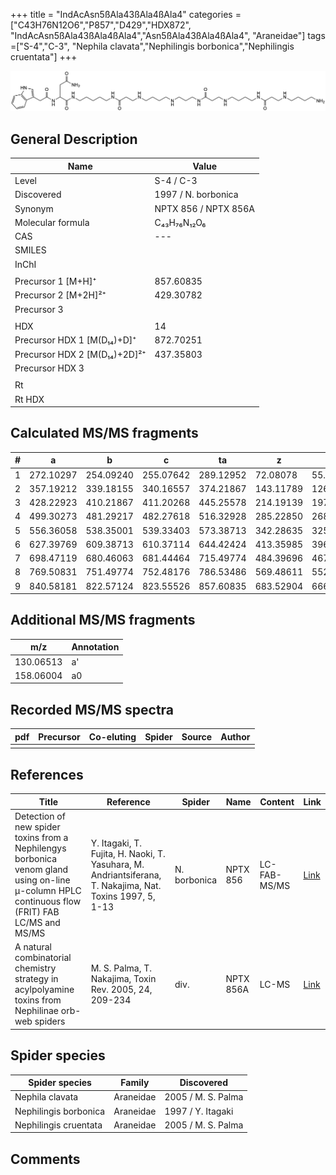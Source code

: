 +++
title = "IndAcAsn5ßAla43ßAla4ßAla4"
categories = ["C43H76N12O6","P857","D429","HDX872",
"IndAcAsn5ßAla43ßAla4ßAla4","Asn5ßAla43ßAla4ßAla4",
"Araneidae"]
tags =["S-4","C-3",
"Nephila clavata","Nephilingis borbonica","Nephilingis cruentata"]
+++

![](/img/IndAcAsn5bAla43bAla4bAla4.png)

## General Description

| Name                         | Value                |
|------------------------------|----------------------|
| Level                        | S-4 / C-3                    |
| Discovered                   | 1997 / N. borbonica  |
| Synonym                      | NPTX 856 / NPTX 856A |
| Molecular formula            | C₄₃H₇₆N₁₂O₆          |
| CAS                          | ---                  |
| SMILES |   |
| InChI  |   |
|                              |                      |
| Precursor 1 [M+H]⁺           | 857.60835            |
| Precursor 2 [M+2H]²⁺         | 429.30782            |
| Precursor 3                  |                      |
|                              |                      |
| HDX                          | 14                   |
| Precursor HDX 1 [M(D₁₄)+D]⁺   | 872.70251            |
| Precursor HDX 2 [M(D₁₄)+2D]²⁺ | 437.35803            |
| Precursor HDX 3              |                      |
|                              |                      |
| Rt                           |                      |
| Rt HDX                       |                      |

## Calculated MS/MS fragments

| # | a         | b         | c         | ta        | z         | y         | tz        |
|---|-----------|-----------|-----------|-----------|-----------|-----------|-----------|
| 1 | 272.10297 | 254.09240 | 255.07642 | 289.12952 | 72.08078 | 55.05423 | 89.10732 |
| 2 | 357.19212 | 339.18155 | 340.16557 | 374.21867 | 143.11789 | 126.09134 | 160.14444 |
| 3 | 428.22923 | 410.21867 | 411.20268 | 445.25578 | 214.19139 | 197.16484 | 231.21794 |
| 4 | 499.30273 | 481.29217 | 482.27618 | 516.32928 | 285.22850 | 268.20195 | 302.25505 |
| 5 | 556.36058 | 538.35001 | 539.33403 | 573.38713 | 342.28635 | 325.25980 | 359.31290 |
| 6 | 627.39769 | 609.38713 | 610.37114 | 644.42424 | 413.35985 | 396.33330 | 430.38640 |
| 7 | 698.47119 | 680.46063 | 681.44464 | 715.49774 | 484.39696 | 467.37042 | 501.42351 |
| 8 | 769.50831 | 751.49774 | 752.48176 | 786.53486 | 569.48611 | 552.45957 | 586.51266 |
| 9 | 840.58181 | 822.57124 | 823.55526 | 857.60835 | 683.52904 | 666.50249 | 700.55559 |

## Additional MS/MS fragments

| m/z       | Annotation |
|-----------|------------|
| 130.06513 | a'         |
| 158.06004 | a0         |

## Recorded MS/MS spectra

| pdf | Precursor | Co-eluting | Spider | Source | Author |
|-----|-----------|------------|--------|--------|--------|
|     |           |            |        |        |        |

## References

| Title                                                                                                                                          | Reference                                                                                                 | Spider       | Name      | Content      | Link                                                                                                              |
|------------------------------------------------------------------------------------------------------------------------------------------------|-----------------------------------------------------------------------------------------------------------|--------------|-----------|--------------|-------------------------------------------------------------------------------------------------------------------|
| Detection of new spider toxins from a Nephilengys borbonica venom gland using on-line µ-column HPLC continuous flow (FRIT) FAB LC/MS and MS/MS | Y. Itagaki, T. Fujita, H. Naoki, T. Yasuhara, M. Andriantsiferana, T. Nakajima, Nat. Toxins 1997, 5, 1-13 | N. borbonica | NPTX 856  | LC-FAB-MS/MS | [Link](https://onlinelibrary.wiley.com/doi/abs/10.1002/%28SICI%29%281997%295%3A1%3C1%3A%3AAID-NT1%3E3.0.CO%3B2-8) |
| A natural combinatorial chemistry strategy in acylpolyamine toxins from Nephilinae orb-web spiders                                             | M. S. Palma, T. Nakajima, Toxin Rev. 2005, 24, 209-234                                                    | div.         | NPTX 856A | LC-MS        | [Link](https://www.tandfonline.com/doi/abs/10.1081/TXR-200057857)                                                 |

## Spider species

| Spider species        | Family    | Discovered         |
|-----------------------|-----------|--------------------|
| Nephila clavata       | Araneidae | 2005 / M. S. Palma |
| Nephilingis borbonica | Araneidae | 1997 / Y. Itagaki  |
| Nephilingis cruentata | Araneidae | 2005 / M. S. Palma |

## Comments